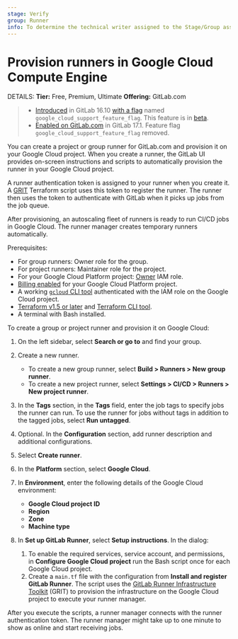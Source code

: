 ```yaml
---
stage: Verify
group: Runner
info: To determine the technical writer assigned to the Stage/Group associated with this page, see https://handbook.gitlab.com/handbook/product/ux/technical-writing/#assignments
---
```


# Provision runners in Google Cloud Compute Engine

DETAILS:
**Tier:** Free, Premium, Ultimate
**Offering:** GitLab.com

> - [Introduced](https://gitlab.com/gitlab-org/gitlab/-/issues/438316) in GitLab 16.10 [with a flag](../../administration/feature_flags.md) named `google_cloud_support_feature_flag`. This feature is in [beta](../../policy/development_stages_support.md).
> - [Enabled on GitLab.com](https://gitlab.com/gitlab-org/gitlab/-/merge_requests/150472) in GitLab 17.1. Feature flag `google_cloud_support_feature_flag` removed.

You can create a project or group runner for GitLab.com and provision it on your Google Cloud project.
When you create a runner, the GitLab UI provides on-screen instructions and scripts to automatically provision the runner
in your Google Cloud project.

A runner authentication token is assigned to your runner when you create it. A [GRIT](https://gitlab.com/gitlab-org/ci-cd/runner-tools/grit) Terraform script uses this token to
register the runner. The runner then uses the token to authenticate with GitLab when it picks up jobs
from the job queue.

After provisioning, an autoscaling fleet of runners is ready to run CI/CD jobs in Google Cloud.
The runner manager creates temporary runners automatically.

Prerequisites:

- For group runners: Owner role for the group.
- For project runners: Maintainer role for the project.
- For your Google Cloud Platform project: [Owner](https://cloud.google.com/iam/docs/understanding-roles#owner) IAM role.
- [Billing enabled](https://cloud.google.com/billing/docs/how-to/verify-billing-enabled#confirm_billing_is_enabled_on_a_project)
  for your Google Cloud Platform project.
- A working [`gcloud` CLI tool](https://cloud.google.com/sdk/docs/install) authenticated with the
  IAM role on the Google Cloud project.
- [Terraform v1.5 or later](https://releases.hashicorp.com/terraform/1.5.7/) and [Terraform CLI tool](https://developer.hashicorp.com/terraform/install).
- A terminal with Bash installed.

To create a group or project runner and provision it on Google Cloud:

1. On the left sidebar, select **Search or go to** and find your group.
1. Create a new runner.
   - To create a new group runner, select **Build > Runners > New group runner**.
   - To create a new project runner, select **Settings > CI/CD > Runners > New project runner**.
1. In the **Tags** section, in the **Tags** field, enter the job tags to specify jobs the runner can run.
   To use the runner for jobs without tags in addition to the tagged jobs, select **Run untagged**.
1. Optional. In the **Configuration** section, add runner description and additional configurations.
1. Select **Create runner**.
1. In the **Platform** section, select **Google Cloud**.
1. In **Environment**, enter the following details of the Google Cloud environment:

   - **Google Cloud project ID**
   - **Region**
   - **Zone**
   - **Machine type**

1. In **Set up GitLab Runner**, select **Setup instructions**. In the dialog:

   1. To enable the required services, service account, and permissions, in **Configure Google Cloud project** run the Bash script once for each Google Cloud project.
   1. Create a `main.tf` file with the configuration from **Install and register GitLab Runner**.
      The script uses the [GitLab Runner Infrastructure Toolkit](https://gitlab.com/gitlab-org/ci-cd/runner-tools/grit/-/blob/main/docs/scenarios/google/linux/docker-autoscaler-default/index.md)
      (GRIT) to provision the infrastructure on the Google Cloud project to execute your runner manager.

After you execute the scripts, a runner manager connects with the runner authentication token. The runner manager might
take up to one minute to show as online and start receiving jobs.
